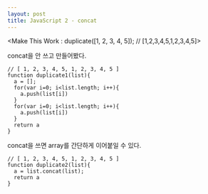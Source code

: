 ```yaml
---
layout: post
title: JavaScript 2 - concat
---
```


<Make This Work :
duplicate([1, 2, 3, 4, 5]); // [1,2,3,4,5,1,2,3,4,5]>


concat을 안 쓰고 만들어봤다.
```
// [ 1, 2, 3, 4, 5, 1, 2, 3, 4, 5 ]
function duplicate1(list){
  a = [];
  for(var i=0; i<list.length; i++){
    a.push(list[i])
  }
  for(var i=0; i<list.length; i++){
    a.push(list[i])
  }
  return a
}
```

concat을 쓰면 array를 간단하게 이어붙일 수 있다.
```
// [ 1, 2, 3, 4, 5, 1, 2, 3, 4, 5 ]
function duplicate2(list){
  a = list.concat(list);
  return a 
}
```